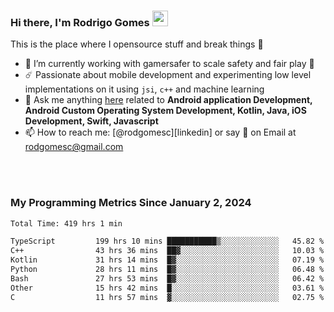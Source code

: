 
### Hi there, I'm Rodrigo Gomes <img src="https://media.giphy.com/media/hvRJCLFzcasrR4ia7z/giphy.gif" width="25px">
This is the place where I opensource stuff and break things 🤣
- 🔭 I’m currently working with gamersafer to scale safety and fair play 💜
- ☄️ Passionate about mobile development and experimenting low level implementations on it using `jsi`, `c++` and machine learning
- 💬 Ask me anything [here](https://github.com/rodgomesc/rodgomesc/issues) related to <b>Android application Development, Android Custom Operating System Development, Kotlin, Java, iOS Development, Swift, Javascript</b>
- 📫 How to reach me: [@rodgomesc][linkedin] or say 👋 on Email at [rodgomesc@gmail.com](mailto:rodgomesc@gmail.com)


<br/>

<!-- 
<picture>
  <img src="/github-metrics.svg" alt="Metrics">
</picture>
-->

</br>

### My Programming Metrics Since January 2, 2024 


<!--START_SECTION:waka-->

```txt
Total Time: 419 hrs 1 min

TypeScript         199 hrs 10 mins ███████████▒░░░░░░░░░░░░░   45.82 %
C++                43 hrs 36 mins  ██▓░░░░░░░░░░░░░░░░░░░░░░   10.03 %
Kotlin             31 hrs 14 mins  █▓░░░░░░░░░░░░░░░░░░░░░░░   07.19 %
Python             28 hrs 11 mins  █▓░░░░░░░░░░░░░░░░░░░░░░░   06.48 %
Bash               27 hrs 53 mins  █▓░░░░░░░░░░░░░░░░░░░░░░░   06.42 %
Other              15 hrs 42 mins  █░░░░░░░░░░░░░░░░░░░░░░░░   03.61 %
C                  11 hrs 57 mins  ▓░░░░░░░░░░░░░░░░░░░░░░░░   02.75 %
```

<!--END_SECTION:waka-->
